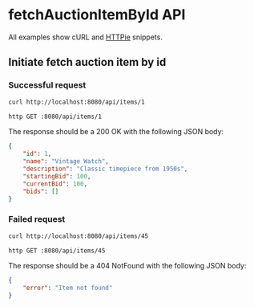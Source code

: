 # fetchAuctionItemById API

All examples show cURL and [HTTPie](https://httpie.io/cli) snippets.

## Initiate fetch auction item by id

### Successful request

```sh
curl http://localhost:8080/api/items/1

http GET :8080/api/items/1
```

The response should be a 200 OK  with the following JSON body:

```json
{
    "id": 1,
    "name": "Vintage Watch",
    "description": "Classic timepiece from 1950s",
    "startingBid": 100,
    "currentBid": 100,
    "bids": []
}
```

### Failed request

```sh
curl http://localhost:8080/api/items/45

http GET :8080/api/items/45
```

The response should be a 404 NotFound with the following JSON body:

```json
{
    "error": "Item not found"
}
```
